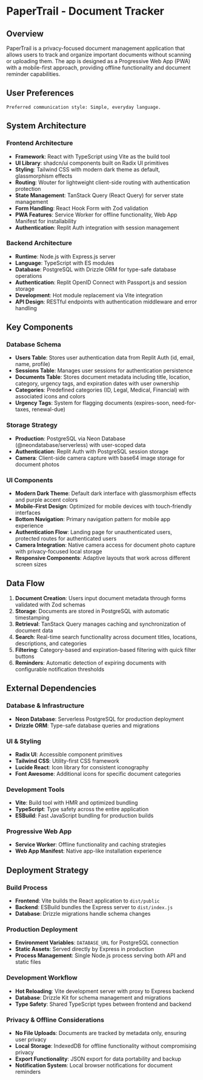 # PaperTrail - Document Tracker

## Overview

PaperTrail is a privacy-focused document management application that allows users to track and organize important documents without scanning or uploading them. The app is designed as a Progressive Web App (PWA) with a mobile-first approach, providing offline functionality and document reminder capabilities.

## User Preferences

```
Preferred communication style: Simple, everyday language.
```

## System Architecture

### Frontend Architecture
- **Framework**: React with TypeScript using Vite as the build tool
- **UI Library**: shadcn/ui components built on Radix UI primitives
- **Styling**: Tailwind CSS with modern dark theme as default, glassmorphism effects
- **Routing**: Wouter for lightweight client-side routing with authentication protection
- **State Management**: TanStack Query (React Query) for server state management
- **Form Handling**: React Hook Form with Zod validation
- **PWA Features**: Service Worker for offline functionality, Web App Manifest for installability
- **Authentication**: Replit Auth integration with session management

### Backend Architecture
- **Runtime**: Node.js with Express.js server
- **Language**: TypeScript with ES modules
- **Database**: PostgreSQL with Drizzle ORM for type-safe database operations
- **Authentication**: Replit OpenID Connect with Passport.js and session storage
- **Development**: Hot module replacement via Vite integration
- **API Design**: RESTful endpoints with authentication middleware and error handling

## Key Components

### Database Schema
- **Users Table**: Stores user authentication data from Replit Auth (id, email, name, profile)
- **Sessions Table**: Manages user sessions for authentication persistence
- **Documents Table**: Stores document metadata including title, location, category, urgency tags, and expiration dates with user ownership
- **Categories**: Predefined categories (ID, Legal, Medical, Financial) with associated icons and colors
- **Urgency Tags**: System for flagging documents (expires-soon, need-for-taxes, renewal-due)

### Storage Strategy
- **Production**: PostgreSQL via Neon Database (@neondatabase/serverless) with user-scoped data
- **Authentication**: Replit Auth with PostgreSQL session storage
- **Camera**: Client-side camera capture with base64 image storage for document photos

### UI Components
- **Modern Dark Theme**: Default dark interface with glassmorphism effects and purple accent colors
- **Mobile-First Design**: Optimized for mobile devices with touch-friendly interfaces
- **Bottom Navigation**: Primary navigation pattern for mobile app experience
- **Authentication Flow**: Landing page for unauthenticated users, protected routes for authenticated users
- **Camera Integration**: Native camera access for document photo capture with privacy-focused local storage
- **Responsive Components**: Adaptive layouts that work across different screen sizes

## Data Flow

1. **Document Creation**: Users input document metadata through forms validated with Zod schemas
2. **Storage**: Documents are stored in PostgreSQL with automatic timestamping
3. **Retrieval**: TanStack Query manages caching and synchronization of document data
4. **Search**: Real-time search functionality across document titles, locations, descriptions, and categories
5. **Filtering**: Category-based and expiration-based filtering with quick filter buttons
6. **Reminders**: Automatic detection of expiring documents with configurable notification thresholds

## External Dependencies

### Database & Infrastructure
- **Neon Database**: Serverless PostgreSQL for production deployment
- **Drizzle ORM**: Type-safe database queries and migrations

### UI & Styling
- **Radix UI**: Accessible component primitives
- **Tailwind CSS**: Utility-first CSS framework
- **Lucide React**: Icon library for consistent iconography
- **Font Awesome**: Additional icons for specific document categories

### Development Tools
- **Vite**: Build tool with HMR and optimized bundling
- **TypeScript**: Type safety across the entire application
- **ESBuild**: Fast JavaScript bundling for production builds

### Progressive Web App
- **Service Worker**: Offline functionality and caching strategies
- **Web App Manifest**: Native app-like installation experience

## Deployment Strategy

### Build Process
- **Frontend**: Vite builds the React application to `dist/public`
- **Backend**: ESBuild bundles the Express server to `dist/index.js`
- **Database**: Drizzle migrations handle schema changes

### Production Deployment
- **Environment Variables**: `DATABASE_URL` for PostgreSQL connection
- **Static Assets**: Served directly by Express in production
- **Process Management**: Single Node.js process serving both API and static files

### Development Workflow
- **Hot Reloading**: Vite development server with proxy to Express backend
- **Database**: Drizzle Kit for schema management and migrations
- **Type Safety**: Shared TypeScript types between frontend and backend

### Privacy & Offline Considerations
- **No File Uploads**: Documents are tracked by metadata only, ensuring user privacy
- **Local Storage**: IndexedDB for offline functionality without compromising privacy
- **Export Functionality**: JSON export for data portability and backup
- **Notification System**: Local browser notifications for document reminders